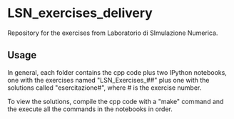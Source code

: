# LSN_exercises_delivery

Repository for the exercises from Laboratorio di SImulazione Numerica.

## Usage

In general, each folder contains the cpp code plus two IPython notebooks, one with the exercises named "LSN_Exercises_##" plus one with the solutions called "esercitazione#", where # is the exercise number.

To view the solutions, compile the cpp code with a "make" command and the execute all the commands in the notebooks in order.
